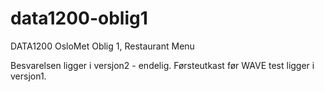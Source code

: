 # data1200-oblig1
DATA1200 OsloMet Oblig 1, Restaurant Menu

Besvarelsen ligger i versjon2 - endelig.
Førsteutkast før WAVE test ligger i versjon1.
